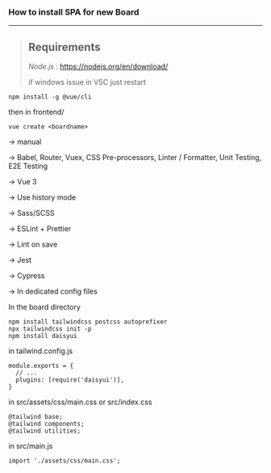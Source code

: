 ### How to install SPA for new Board

***

> ## Requirements
>
> *Node.js* : https://nodejs.org/en/download/
>
> if windows issue in VSC just restart
> 
 ```
 npm install -g @vue/cli
 ```

then in frontend/
```
vue create <boardname>
```

-> manual 

-> Babel, Router, Vuex, CSS Pre-processors, Linter / Formatter, Unit Testing, E2E Testing

-> Vue 3

-> Use history mode

-> Sass/SCSS

-> ESLint + Prettier

-> Lint on save

-> Jest

-> Cypress

-> In dedicated config files

In the board directory

```
npm install tailwindcss postcss autoprefixer
npx tailwindcss init -p
npm install daisyui

```

in tailwind.config.js

```
module.exports = {
  // ...
  plugins: [require('daisyui')],
}

```

in src/assets/css/main.css or src/index.css

```
@tailwind base;
@tailwind components;
@tailwind utilities;

```

in src/main.js

```
import './assets/css/main.css';

```
